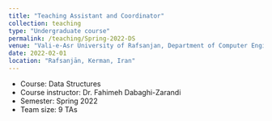```yaml
---
title: "Teaching Assistant and Coordinator"
collection: teaching
type: "Undergraduate course"
permalink: /teaching/Spring-2022-DS
venue: "Vali-e-Asr University of Rafsanjan, Department of Computer Engineering"
date: 2022-02-01
location: "Rafsanjān, Kerman, Iran"
---
```


- Course: Data Structures
- Course instructor: Dr. Fahimeh Dabaghi-Zarandi
- Semester: Spring 2022
- Team size: 9 TAs

